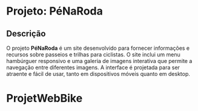
# Projeto: PéNaRoda

## Descrição

O projeto **PéNaRoda** é um site desenvolvido para fornecer informações e recursos sobre passeios e trilhas para ciclistas. O site inclui um menu hambúrguer responsivo e uma galeria de imagens interativa que permite a navegação entre diferentes imagens. A interface é projetada para ser atraente e fácil de usar, tanto em dispositivos móveis quanto em desktop.

# ProjetWebBike
